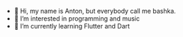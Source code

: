 - 👋 Hi, my name is Anton, but everybody call me bashka.
- 👀 I’m interested in programming and music
- 🌱 I’m currently learning Flutter and Dart

<!---
bashka411/bashka411 is a ✨ special ✨ repository because its `README.md` (this file) appears on your GitHub profile.
You can click the Preview link to take a look at your changes.
--->
